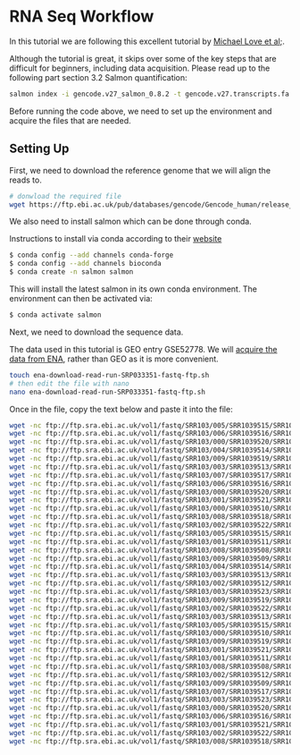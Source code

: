 # RNA Seq Workflow

In this tutorial we are following this excellent tutorial by [Michael Love et al;](https://www.bioconductor.org/help/course-materials/2019/CSAMA/materials/labs/lab-03-rnaseq/rnaseqGene_CSAMA2019.html?utm_source=perplexity#experimental-data). 

Although the tutorial is great, it skips over some of the key steps that are difficult for beginners, including data acquisition.
Please read up to the following part section 3.2 Salmon quantification:

```bash
salmon index -i gencode.v27_salmon_0.8.2 -t gencode.v27.transcripts.fa.gz
```

Before running the code above, we need to set up the environment and acquire the files that are needed.

## Setting Up

First, we need to download the reference genome that we will align the reads to.

```bash
# donwload the required file
wget https://ftp.ebi.ac.uk/pub/databases/gencode/Gencode_human/release_27/gencode.v27.transcripts.fa.gz
```

We also need to install salmon which can be done through conda. 

Instructions to install via conda according to their [website](https://combine-lab.github.io/salmon/getting_started/#obtaining-salmon)

```bash
$ conda config --add channels conda-forge
$ conda config --add channels bioconda
$ conda create -n salmon salmon
```
This will install the latest salmon in its own conda environment. The environment can then be activated via:

```bash
$ conda activate salmon
```

Next, we need to download the sequence data.

The data used in this tutorial is GEO entry GSE52778. 
We will [acquire the data from ENA](https://www.ebi.ac.uk/ena/browser/view/SRP033351), rather than GEO as it is more convenient.

```bash
touch ena-download-read-run-SRP033351-fastq-ftp.sh
# then edit the file with nano
nano ena-download-read-run-SRP033351-fastq-ftp.sh
```

Once in the file, copy the text below and paste it into the file:
```bash
wget -nc ftp://ftp.sra.ebi.ac.uk/vol1/fastq/SRR103/005/SRR1039515/SRR1039515_1.fastq.gz
wget -nc ftp://ftp.sra.ebi.ac.uk/vol1/fastq/SRR103/006/SRR1039516/SRR1039516_1.fastq.gz
wget -nc ftp://ftp.sra.ebi.ac.uk/vol1/fastq/SRR103/000/SRR1039520/SRR1039520.fastq.gz
wget -nc ftp://ftp.sra.ebi.ac.uk/vol1/fastq/SRR103/004/SRR1039514/SRR1039514_1.fastq.gz
wget -nc ftp://ftp.sra.ebi.ac.uk/vol1/fastq/SRR103/009/SRR1039519/SRR1039519_2.fastq.gz
wget -nc ftp://ftp.sra.ebi.ac.uk/vol1/fastq/SRR103/003/SRR1039513/SRR1039513_1.fastq.gz
wget -nc ftp://ftp.sra.ebi.ac.uk/vol1/fastq/SRR103/007/SRR1039517/SRR1039517_2.fastq.gz
wget -nc ftp://ftp.sra.ebi.ac.uk/vol1/fastq/SRR103/006/SRR1039516/SRR1039516_2.fastq.gz
wget -nc ftp://ftp.sra.ebi.ac.uk/vol1/fastq/SRR103/000/SRR1039520/SRR1039520_1.fastq.gz
wget -nc ftp://ftp.sra.ebi.ac.uk/vol1/fastq/SRR103/001/SRR1039521/SRR1039521_1.fastq.gz
wget -nc ftp://ftp.sra.ebi.ac.uk/vol1/fastq/SRR103/000/SRR1039510/SRR1039510_2.fastq.gz
wget -nc ftp://ftp.sra.ebi.ac.uk/vol1/fastq/SRR103/008/SRR1039518/SRR1039518_2.fastq.gz
wget -nc ftp://ftp.sra.ebi.ac.uk/vol1/fastq/SRR103/002/SRR1039522/SRR1039522_1.fastq.gz
wget -nc ftp://ftp.sra.ebi.ac.uk/vol1/fastq/SRR103/005/SRR1039515/SRR1039515_2.fastq.gz
wget -nc ftp://ftp.sra.ebi.ac.uk/vol1/fastq/SRR103/001/SRR1039511/SRR1039511_2.fastq.gz
wget -nc ftp://ftp.sra.ebi.ac.uk/vol1/fastq/SRR103/008/SRR1039508/SRR1039508_1.fastq.gz
wget -nc ftp://ftp.sra.ebi.ac.uk/vol1/fastq/SRR103/009/SRR1039509/SRR1039509_1.fastq.gz
wget -nc ftp://ftp.sra.ebi.ac.uk/vol1/fastq/SRR103/004/SRR1039514/SRR1039514_2.fastq.gz
wget -nc ftp://ftp.sra.ebi.ac.uk/vol1/fastq/SRR103/003/SRR1039513/SRR1039513_2.fastq.gz
wget -nc ftp://ftp.sra.ebi.ac.uk/vol1/fastq/SRR103/002/SRR1039512/SRR1039512_2.fastq.gz
wget -nc ftp://ftp.sra.ebi.ac.uk/vol1/fastq/SRR103/003/SRR1039523/SRR1039523_1.fastq.gz
wget -nc ftp://ftp.sra.ebi.ac.uk/vol1/fastq/SRR103/009/SRR1039519/SRR1039519.fastq.gz
wget -nc ftp://ftp.sra.ebi.ac.uk/vol1/fastq/SRR103/002/SRR1039522/SRR1039522.fastq.gz
wget -nc ftp://ftp.sra.ebi.ac.uk/vol1/fastq/SRR103/003/SRR1039513/SRR1039513.fastq.gz
wget -nc ftp://ftp.sra.ebi.ac.uk/vol1/fastq/SRR103/005/SRR1039515/SRR1039515.fastq.gz
wget -nc ftp://ftp.sra.ebi.ac.uk/vol1/fastq/SRR103/000/SRR1039510/SRR1039510_1.fastq.gz
wget -nc ftp://ftp.sra.ebi.ac.uk/vol1/fastq/SRR103/009/SRR1039519/SRR1039519_1.fastq.gz
wget -nc ftp://ftp.sra.ebi.ac.uk/vol1/fastq/SRR103/001/SRR1039521/SRR1039521.fastq.gz
wget -nc ftp://ftp.sra.ebi.ac.uk/vol1/fastq/SRR103/001/SRR1039511/SRR1039511_1.fastq.gz
wget -nc ftp://ftp.sra.ebi.ac.uk/vol1/fastq/SRR103/008/SRR1039508/SRR1039508_2.fastq.gz
wget -nc ftp://ftp.sra.ebi.ac.uk/vol1/fastq/SRR103/002/SRR1039512/SRR1039512_1.fastq.gz
wget -nc ftp://ftp.sra.ebi.ac.uk/vol1/fastq/SRR103/009/SRR1039509/SRR1039509_2.fastq.gz
wget -nc ftp://ftp.sra.ebi.ac.uk/vol1/fastq/SRR103/007/SRR1039517/SRR1039517_1.fastq.gz
wget -nc ftp://ftp.sra.ebi.ac.uk/vol1/fastq/SRR103/003/SRR1039523/SRR1039523_2.fastq.gz
wget -nc ftp://ftp.sra.ebi.ac.uk/vol1/fastq/SRR103/000/SRR1039520/SRR1039520_2.fastq.gz
wget -nc ftp://ftp.sra.ebi.ac.uk/vol1/fastq/SRR103/006/SRR1039516/SRR1039516.fastq.gz
wget -nc ftp://ftp.sra.ebi.ac.uk/vol1/fastq/SRR103/001/SRR1039521/SRR1039521_2.fastq.gz
wget -nc ftp://ftp.sra.ebi.ac.uk/vol1/fastq/SRR103/002/SRR1039522/SRR1039522_2.fastq.gz
wget -nc ftp://ftp.sra.ebi.ac.uk/vol1/fastq/SRR103/008/SRR1039518/SRR1039518_1.fastq.gz
```

